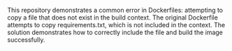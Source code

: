 This repository demonstrates a common error in Dockerfiles: attempting to copy a file that does not exist in the build context.  The original Dockerfile attempts to copy requirements.txt, which is not included in the context. The solution demonstrates how to correctly include the file and build the image successfully.